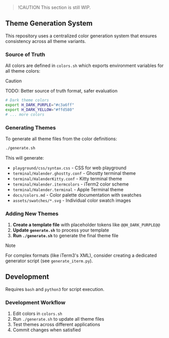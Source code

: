 > !CAUTION
> This section is still WIP.

## Theme Generation System

This repository uses a centralized color generation system that ensures consistency across all theme variants.

### Source of Truth

All colors are defined in `colors.sh` which exports environment variables for all theme colors:

> [!CAUTION]
> TODO: Better source of truth format, safer evaluation

```bash
# Dark theme colors
export H_DARK_PURPLE="#c3a6ff"
export H_DARK_YELLOW="#ffd580"
# ... more colors
```

### Generating Themes

To generate all theme files from the color definitions:

```bash
./generate.sh
```

This will generate:

- `playground/css/syntax.css` - CSS for web playground
- `terminal/Halender.ghostty.conf` - Ghostty terminal theme
- `terminal/HalenderKitty.conf` - Kitty terminal theme
- `terminal/Halender.itermcolors` - iTerm2 color scheme
- `terminal/Halender.terminal` - Apple Terminal theme
- `docs/colors.md` - Color palette documentation with swatches
- `assets/swatches/*.svg` - Individual color swatch images

### Adding New Themes

1. **Create a template file** with placeholder tokens like `@@H_DARK_PURPLE@@`
2. **Update `generate.sh`** to process your template
3. **Run `./generate.sh`** to generate the final theme file

> [!NOTE]
> For complex formats (like iTerm3's XML), consider creating a dedicated generator script (see `generate_iterm.py`).

## Development

Requires `bash` and `python3` for script execution.

### Development Workflow

1. Edit colors in `colors.sh`
2. Run `./generate.sh` to update all theme files
3. Test themes across different applications
4. Commit changes when satisfied
